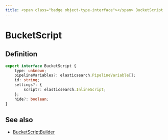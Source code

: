 ```yaml
---
title: <span class="badge object-type-interface"></span> BucketScript
---
```

# <span class="badge object-type-interface"></span> BucketScript

## Definition

```typescript
export interface BucketScript {
	type: unknown;
	pipelineVariables?: elasticsearch.PipelineVariable[];
	id: string;
	settings?: {
		script?: elasticsearch.InlineScript;
	};
	hide?: boolean;
}

```
## See also

 * <span class="badge builder"></span> [BucketScriptBuilder](./builder-BucketScriptBuilder.md)
